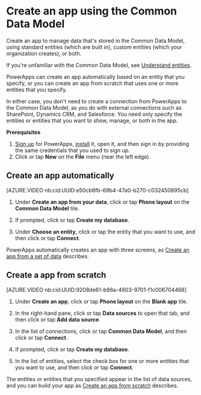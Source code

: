 <properties
	pageTitle="Create an app using the Common Data Model | Microsoft Common Data Model"
	description="Create an app to add, update, and delete records in the Common Data Model"
	services="powerapps"
	documentationCenter="na"
	authors="karthik-1"
	manager="erikre"
	editor=""
	tags=""/>

<tags
   ms.service="powerapps"
   ms.devlang="na"
   ms.topic="article"
   ms.tgt_pltfrm="na"
   ms.workload="na"
   ms.date="07/21/2016"
   ms.author="karthikb"/>

# Create an app using the Common Data Model #
Create an app to manage data that's stored in the Common Data Model, using standard entities (which are built in), custom entities (which your organization creates), or both.

If you're unfamiliar with the Common Data Model, see [Understand entities](data-platform-intro.md).

PowerApps can create an app automatically based on an entity that you specify, or you can create an app from scratch that uses one or more entities that you specify.

In either case, you don't need to create a connection from PowerApps to the Common Data Model, as you do with external connections such as SharePoint, Dynamics CRM, and Salesforce. You need only specify the entities or entities that you want to show, manage, or both in the app.

**Prerequisites**

1. [Sign up](signup-for-powerapps.md) for PowerApps, [install](http://aka.ms/powerappsinstall) it, open it, and then sign in by providing the same credentials that you used to sign up.
1. Click or tap **New** on the **File** menu (near the left edge).

## Create an app automatically ##

[AZURE.VIDEO nb:cid:UUID:e50cb8fb-69b4-47a0-b270-c032450895cb]

1. Under **Create an app from your data**, click or tap **Phone layout** on the **Common Data Model** tile.

1. If prompted, click or tap **Create my database**.

1. Under **Choose an entity**, click or tap the entity that you want to use, and then click or tap **Connect**.

PowerApps automatically creates an app with three screens, as [Create an app from a set of data](get-started-create-from-data.md) describes.

## Create a app from scratch ##

[AZURE.VIDEO nb:cid:UUID:9208de61-b86a-4603-9701-f1c006704468]

1. Under **Create an app**, click or tap **Phone layout** on the **Blank app** tile.

1. In the right-hand pane, click or tap **Data sources** to open that tab, and then click or tap **Add data source**.

1. In the list of connections, click or tap **Common Data Model**, and then click or tap **Connect**.

1. If prompted, click or tap **Create my database**.

1. In the list of entities, select the check box for one or more entities that you want to use, and then click or tap **Connect**.

The entities or entities that you specified appear in the list of data sources, and you can build your app as [Create an app from scratch](get-started-create-from-blank.md) describes.
